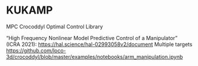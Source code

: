 # KUKAMP

MPC
Crocoddyl Optimal Control Library

“High Frequency Nonlinear Model Predictive Control of a Manipulator” (ICRA 2021): https://hal.science/hal-02993058v2/document
Multiple targets https://github.com/loco-3d/crocoddyl/blob/master/examples/notebooks/arm_manipulation.ipynb
